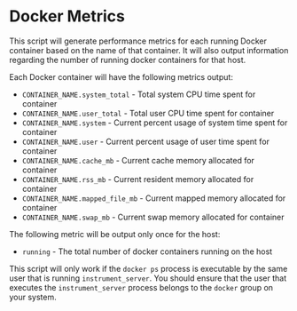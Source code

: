 # Docker Metrics

This script will generate performance metrics for each running Docker container based on the name of that container. It will also output information regarding the number of running docker containers for that host.

Each Docker container will have the following metrics output:

* `CONTAINER_NAME.system_total` - Total system CPU time spent for container
* `CONTAINER_NAME.user_total` - Total user CPU time spent for container
* `CONTAINER_NAME.system` - Current percent usage of system time spent for container
* `CONTAINER_NAME.user` - Current percent usage of user time spent for container
* `CONTAINER_NAME.cache_mb` - Current cache memory allocated for container
* `CONTAINER_NAME.rss_mb` - Current resident memory allocated for container
* `CONTAINER_NAME.mapped_file_mb` - Current mapped memory allocated for container
* `CONTAINER_NAME.swap_mb` - Current swap memory allocated for container

The following metric will be output only once for the host:

* `running` - The total number of docker containers running on the host

This script will only work if the `docker ps` process is executable by the same user that is running `instrument_server`. You should ensure that the user that executes the `instrument_server` process belongs to the `docker` group on your system.
